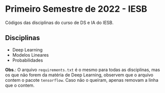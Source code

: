 # Primeiro Semestre de 2022 - IESB

Códigos das disciplinas do curso de DS e IA do IESB.

## Disciplinas

- Deep Learning
- Modelos Lineares
- Probabilidades

**Obs**.: O arquivo `requirements.txt` é o mesmo para todas as disciplinas, mas os que não forem da matéria
de Deep Learning, observem que o arquivo contem o pacote `tensorflow`. Caso não o queiram, apenas
removam a linha que o contem.